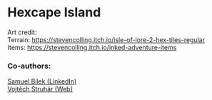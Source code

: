 # Hexcape Island
Art credit:  
Terrain: https://stevencolling.itch.io/isle-of-lore-2-hex-tiles-regular  
Items: https://stevencolling.itch.io/inked-adventure-items

### Co-authors:
[Samuel Bílek (LinkedIn)](https://www.linkedin.com/in/samuel-b%C3%ADlek-7826a4236)  
[Vojtěch Struhár (Web)](https://www.vojtechstruhar.com/)
